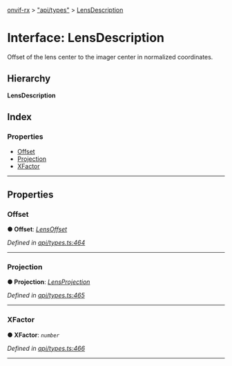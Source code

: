 [onvif-rx](../README.md) > ["api/types"](../modules/_api_types_.md) > [LensDescription](../interfaces/_api_types_.lensdescription.md)

# Interface: LensDescription

Offset of the lens center to the imager center in normalized coordinates.

## Hierarchy

**LensDescription**

## Index

### Properties

* [Offset](_api_types_.lensdescription.md#offset)
* [Projection](_api_types_.lensdescription.md#projection)
* [XFactor](_api_types_.lensdescription.md#xfactor)

---

## Properties

<a id="offset"></a>

###  Offset

**● Offset**: *[LensOffset](_api_types_.lensoffset.md)*

*Defined in [api/types.ts:464](https://github.com/patrickmichalina/onvif-rx/blob/3ab1739/src/api/types.ts#L464)*

___
<a id="projection"></a>

###  Projection

**● Projection**: *[LensProjection](_api_types_.lensprojection.md)*

*Defined in [api/types.ts:465](https://github.com/patrickmichalina/onvif-rx/blob/3ab1739/src/api/types.ts#L465)*

___
<a id="xfactor"></a>

###  XFactor

**● XFactor**: *`number`*

*Defined in [api/types.ts:466](https://github.com/patrickmichalina/onvif-rx/blob/3ab1739/src/api/types.ts#L466)*

___

